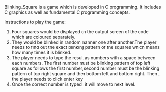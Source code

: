 Blinking_Square is a game which is developed in C programming. It includes C graphics as well as fundamental C programming concepts.

Instructions to play the game:

1. Four squares would be displayed on the output screen of the code which are coloured separately.
2. They would be blinked in random manner one after another.The player needs to find out the exact blinking pattern of the squares which means how many times it is blinked.
3. The player needs to type the result as numbers with a space between each numbers. The first number must be blinking pattern of top left square as follows the first number,        second number must be the blinking pattern of top right square and then bottom left and bottom right. Then , the player needs to click enter key.
4. Once the correct number is typed , it will move to next level. 
